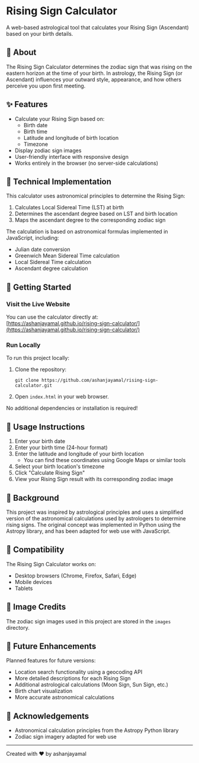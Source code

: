# Rising Sign Calculator

A web-based astrological tool that calculates your Rising Sign (Ascendant) based on your birth details.



## 🌟 About

The Rising Sign Calculator determines the zodiac sign that was rising on the eastern horizon at the time of your birth. In astrology, the Rising Sign (or Ascendant) influences your outward style, appearance, and how others perceive you upon first meeting.

## ✨ Features

- Calculate your Rising Sign based on:
  - Birth date
  - Birth time
  - Latitude and longitude of birth location
  - Timezone
- Display zodiac sign images
- User-friendly interface with responsive design
- Works entirely in the browser (no server-side calculations)

## 🔧 Technical Implementation

This calculator uses astronomical principles to determine the Rising Sign:

1. Calculates Local Sidereal Time (LST) at birth
2. Determines the ascendant degree based on LST and birth location
3. Maps the ascendant degree to the corresponding zodiac sign

The calculation is based on astronomical formulas implemented in JavaScript, including:
- Julian date conversion
- Greenwich Mean Sidereal Time calculation
- Local Sidereal Time calculation
- Ascendant degree calculation

## 🚀 Getting Started

### Visit the Live Website
You can use the calculator directly at: [https://ashanjayamal.github.io/rising-sign-calculator/](https://ashanjayamal.github.io/rising-sign-calculator/)

### Run Locally
To run this project locally:

1. Clone the repository:
   ```
   git clone https://github.com/ashanjayamal/rising-sign-calculator.git
   ```

2. Open `index.html` in your web browser.

No additional dependencies or installation is required!

## 📝 Usage Instructions

1. Enter your birth date
2. Enter your birth time (24-hour format)
3. Enter the latitude and longitude of your birth location
   - You can find these coordinates using Google Maps or similar tools
4. Select your birth location's timezone
5. Click "Calculate Rising Sign"
6. View your Rising Sign result with its corresponding zodiac image

## 📜 Background

This project was inspired by astrological principles and uses a simplified version of the astronomical calculations used by astrologers to determine rising signs. The original concept was implemented in Python using the Astropy library, and has been adapted for web use with JavaScript.

## 📱 Compatibility

The Rising Sign Calculator works on:
- Desktop browsers (Chrome, Firefox, Safari, Edge)
- Mobile devices
- Tablets

## 📸 Image Credits

The zodiac sign images used in this project are stored in the `images` directory.

## 🔮 Future Enhancements

Planned features for future versions:
- Location search functionality using a geocoding API
- More detailed descriptions for each Rising Sign
- Additional astrological calculations (Moon Sign, Sun Sign, etc.)
- Birth chart visualization
- More accurate astronomical calculations



## 🙏 Acknowledgements

- Astronomical calculation principles from the Astropy Python library
- Zodiac sign imagery adapted for web use



---

Created with ❤️ by ashanjayamal
